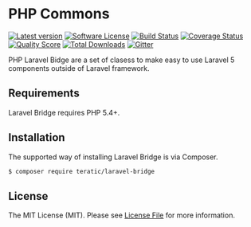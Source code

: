 # PHP Commons

[![Latest version][ico-version]][link-packagist]
[![Software License][ico-license]][link-license]
[![Build Status][ico-travis]][link-travis]
[![Coverage Status][ico-scrutinizer]][link-scrutinizer]
[![Quality Score][ico-code-quality]][link-code-quality]
[![Total Downloads][ico-downloads]][link-downloads]
[![Gitter][ico-gitter]][link-gitter]

PHP Laravel Bidge are a set of clasess to make easy to use Laravel 5 
components outside of Laravel framework.

## Requirements

Laravel Bridge requires PHP 5.4+.

## Installation

The supported way of installing Laravel Bridge is via Composer.

```sh
$ composer require teratic/laravel-bridge
```

## License

The MIT License (MIT). Please see [License File](LICENSE.md) for more information.

[ico-version]: https://img.shields.io/packagist/v/teratic/laravel-bridge.svg?style=flat-square
[ico-license]: https://img.shields.io/badge/license-MIT-brightgreen.svg?style=flat-square
[ico-travis]: https://img.shields.io/travis/teratic/php-laravel-bridge/master.svg?style=flat-square
[ico-scrutinizer]: https://img.shields.io/scrutinizer/coverage/g/teratic/php-laravel-bridge.svg?style=flat-square
[ico-code-quality]: https://img.shields.io/scrutinizer/g/teratic/php-laravel-bridge.svg?style=flat-square
[ico-downloads]: https://img.shields.io/packagist/dt/teratic/laravel-bridge.svg?style=flat-square
[ico-gitter]: https://img.shields.io/badge/GITTER-JOIN%20CHAT%20%E2%86%92-brightgreen.svg?style=flat-square

[link-packagist]: https://packagist.org/packages/teratic/laravel-bridge
[link-license]: http://hassankhan.mit-license.org
[link-travis]: https://travis-ci.org/teratic/php-laravel-bridge
[link-scrutinizer]: https://scrutinizer-ci.com/g/teratic/php-laravel-bridge/code-structure
[link-code-quality]: https://scrutinizer-ci.com/g/teratic/php-laravel-bridge
[link-downloads]: https://packagist.org/packages/teratic/laravel-bridge
[link-gitter]: https://gitter.im/php-commons?utm_source=badge&utm_medium=badge&utm_campaign=pr-badge
